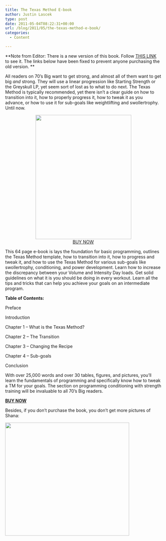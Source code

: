 ```yaml
---
title: The Texas Method E-book
author: Justin Lascek
type: post
date: 2011-05-04T08:22:31+00:00
url: /blog/2011/05/the-texas-method-e-book/
categories:
  - Content

---
```

**Note from Editor: There is a new version of this book. Follow [THIS LINK][1] to see it. The links below have been fixed to prevent anyone purchasing the old version. **

All readers on 70&#8217;s Big want to get strong, and almost all of them want to get big _and_ strong. They will use a linear progression like Starting Strength or the Greyskull LP, yet seem sort of lost as to what to do next. The Texas Method is typically recommended, yet there isn&#8217;t a clear guide on how to transition into it, how to properly progress it, how to tweak it as you advance, or how to use it for sub-goals like weightlifting and swollertrophy. Until now.

<p style="text-align: center;">
  <a href="/books/the-texas-method-part-1/"><img data-attachment-id="4138" data-permalink="/blog/2011/05/the-texas-method-e-book/cover-site/" data-orig-file="/2011/05/cover-site.jpeg" data-orig-size="638,825" data-comments-opened="1" data-image-meta="{&quot;aperture&quot;:&quot;0&quot;,&quot;credit&quot;:&quot;&quot;,&quot;camera&quot;:&quot;&quot;,&quot;caption&quot;:&quot;&quot;,&quot;created_timestamp&quot;:&quot;0&quot;,&quot;copyright&quot;:&quot;&quot;,&quot;focal_length&quot;:&quot;0&quot;,&quot;iso&quot;:&quot;0&quot;,&quot;shutter_speed&quot;:&quot;0&quot;,&quot;title&quot;:&quot;&quot;}" data-image-title="cover &#8211; site" data-image-description="" data-medium-file="/2011/05/cover-site-309x400.jpg" data-large-file="/2011/05/cover-site.jpeg" class="aligncenter size-medium wp-image-4138" title="cover - site" src="/2011/05/cover-site-309x400.jpg" alt="" width="309" height="400" srcset="/2011/05/cover-site-309x400.jpg 309w, /2011/05/cover-site.jpeg 638w" sizes="(max-width: 309px) 100vw, 309px" /></a><br /> <a href="/books/the-texas-method-part-1/" target="_blank">BUY NOW</a>
</p>

This 64 page e-book is lays the foundation for basic programming, outlines the Texas Method template, how to transition into it, how to progress and tweak it, and how to use the Texas Method for various sub-goals like swollertrophy, conditioning, and power development. Learn how to increase the discrepancy between your Volume and Intensity Day loads. Get solid guidelines on what it is you should be doing in every workout. Learn all the tips and tricks that can help you achieve your goals on an intermediate program.

**Table of Contents:**
  
Preface
  
Introduction
  
Chapter 1 – What is the Texas Method?
  
Chapter 2 – The Transition
  
Chapter 3 – Changing the Recipe
  
Chapter 4 – Sub-goals
  
Conclusion

With over 25,000 words and over 30 tables, figures, and pictures, you&#8217;ll learn the fundamentals of programming and specifically know how to tweak a TM for your goals. The section on programming conditioning with strength training will be invaluable to all 70&#8217;s Big readers.

<a href="/books/the-texas-method-part-1/" target="_blank"><strong>BUY NOW</strong></a>

Besides, if you don&#8217;t purchase the book, you don&#8217;t get more pictures of Shana:
  
[<img data-attachment-id="4152" data-permalink="/blog/2011/05/the-texas-method-e-book/dsc_0545/" data-orig-file="/2011/05/DSC_0545.jpg" data-orig-size="450,410" data-comments-opened="1" data-image-meta="{&quot;aperture&quot;:&quot;4.5&quot;,&quot;credit&quot;:&quot;&quot;,&quot;camera&quot;:&quot;NIKON D5000&quot;,&quot;caption&quot;:&quot;&quot;,&quot;created_timestamp&quot;:&quot;1298573332&quot;,&quot;copyright&quot;:&quot;&quot;,&quot;focal_length&quot;:&quot;18&quot;,&quot;iso&quot;:&quot;400&quot;,&quot;shutter_speed&quot;:&quot;0.0125&quot;,&quot;title&quot;:&quot;&quot;}" data-image-title="DSC_0545" data-image-description="" data-medium-file="/2011/05/DSC_0545-400x364.jpg" data-large-file="/2011/05/DSC_0545.jpg" class="aligncenter size-medium wp-image-4152" title="DSC_0545" src="/2011/05/DSC_0545-400x364.jpg" alt="" width="400" height="364" srcset="/2011/05/DSC_0545-400x364.jpg 400w, /2011/05/DSC_0545.jpg 450w" sizes="(max-width: 400px) 100vw, 400px" />][2]

 [1]: /books/the-texas-method-part-1/
 [2]: /2011/05/DSC_0545.jpg
